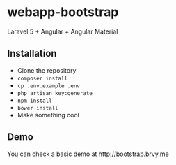 # webapp-bootstrap
Laravel 5 + Angular + Angular Material

## Installation

* Clone the repository
* ```composer install```
* ```cp .env.example .env```
* ```php artisan key:generate```
* ```npm install```
* ```bower install```
* Make something cool

## Demo

You can check a basic demo at http://bootstrap.brvy.me
